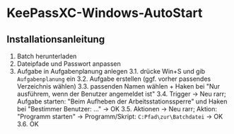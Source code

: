 # KeePassXC-Windows-AutoStart
## Installationsanleitung
1. Batch herunterladen
2. Dateipfade und Passwort anpassen
3. Aufgabe in Aufgabenplanung anlegen
3.1. drücke Win+S und gib `Aufgabenplanung` ein
3.2. Aufgabe erstellen (ggf. vorher passendes Verzeichnis wählen)
3.3. passenden Namen wählen + Haken bei "Nur ausführem, wenn der Benutzer angemeldet ist"
3.4. Trigger &rarr; Neu rarr;  Aufgabe starten: "Beim Aufheben der Arbeitsstationssperre" und Haken bei "Bestimmer Benutzer: ..." &rarr; OK
3.5. Aktionen &rarr; Neu rarr; Aktion: "Programm starten" &rarr; Programm/Skript: `C:Pfad\zur\Batchdatei` &rarr; OK
3.6. OK
